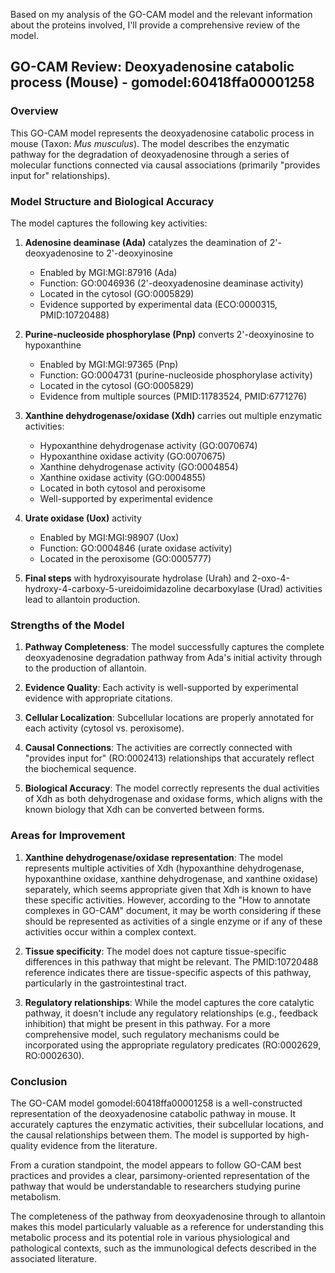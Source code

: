 Based on my analysis of the GO-CAM model and the relevant information about the proteins involved, I'll provide a comprehensive review of the model.

## GO-CAM Review: Deoxyadenosine catabolic process (Mouse) - gomodel:60418ffa00001258

### Overview
This GO-CAM model represents the deoxyadenosine catabolic process in mouse (Taxon: *Mus musculus*). The model describes the enzymatic pathway for the degradation of deoxyadenosine through a series of molecular functions connected via causal associations (primarily "provides input for" relationships).

### Model Structure and Biological Accuracy

The model captures the following key activities:

1. **Adenosine deaminase (Ada)** catalyzes the deamination of 2'-deoxyadenosine to 2'-deoxyinosine
   - Enabled by MGI:MGI:87916 (Ada)
   - Function: GO:0046936 (2'-deoxyadenosine deaminase activity)
   - Located in the cytosol (GO:0005829)
   - Evidence supported by experimental data (ECO:0000315, PMID:10720488)

2. **Purine-nucleoside phosphorylase (Pnp)** converts 2'-deoxyinosine to hypoxanthine
   - Enabled by MGI:MGI:97365 (Pnp)
   - Function: GO:0004731 (purine-nucleoside phosphorylase activity)
   - Located in the cytosol (GO:0005829)
   - Evidence from multiple sources (PMID:11783524, PMID:6771276)

3. **Xanthine dehydrogenase/oxidase (Xdh)** carries out multiple enzymatic activities:
   - Hypoxanthine dehydrogenase activity (GO:0070674)
   - Hypoxanthine oxidase activity (GO:0070675)
   - Xanthine dehydrogenase activity (GO:0004854)
   - Xanthine oxidase activity (GO:0004855)
   - Located in both cytosol and peroxisome
   - Well-supported by experimental evidence

4. **Urate oxidase (Uox)** activity
   - Enabled by MGI:MGI:98907 (Uox)
   - Function: GO:0004846 (urate oxidase activity)
   - Located in the peroxisome (GO:0005777)

5. **Final steps** with hydroxyisourate hydrolase (Urah) and 2-oxo-4-hydroxy-4-carboxy-5-ureidoimidazoline decarboxylase (Urad) activities lead to allantoin production.

### Strengths of the Model

1. **Pathway Completeness**: The model successfully captures the complete deoxyadenosine degradation pathway from Ada's initial activity through to the production of allantoin.

2. **Evidence Quality**: Each activity is well-supported by experimental evidence with appropriate citations.

3. **Cellular Localization**: Subcellular locations are properly annotated for each activity (cytosol vs. peroxisome).

4. **Causal Connections**: The activities are correctly connected with "provides input for" (RO:0002413) relationships that accurately reflect the biochemical sequence.

5. **Biological Accuracy**: The model correctly represents the dual activities of Xdh as both dehydrogenase and oxidase forms, which aligns with the known biology that Xdh can be converted between forms.

### Areas for Improvement

1. **Xanthine dehydrogenase/oxidase representation**: The model represents multiple activities of Xdh (hypoxanthine dehydrogenase, hypoxanthine oxidase, xanthine dehydrogenase, and xanthine oxidase) separately, which seems appropriate given that Xdh is known to have these specific activities. However, according to the "How to annotate complexes in GO-CAM" document, it may be worth considering if these should be represented as activities of a single enzyme or if any of these activities occur within a complex context.

2. **Tissue specificity**: The model does not capture tissue-specific differences in this pathway that might be relevant. The PMID:10720488 reference indicates there are tissue-specific aspects of this pathway, particularly in the gastrointestinal tract.

3. **Regulatory relationships**: While the model captures the core catalytic pathway, it doesn't include any regulatory relationships (e.g., feedback inhibition) that might be present in this pathway. For a more comprehensive model, such regulatory mechanisms could be incorporated using the appropriate regulatory predicates (RO:0002629, RO:0002630).

### Conclusion

The GO-CAM model gomodel:60418ffa00001258 is a well-constructed representation of the deoxyadenosine catabolic pathway in mouse. It accurately captures the enzymatic activities, their subcellular locations, and the causal relationships between them. The model is supported by high-quality evidence from the literature. 

From a curation standpoint, the model appears to follow GO-CAM best practices and provides a clear, parsimony-oriented representation of the pathway that would be understandable to researchers studying purine metabolism.

The completeness of the pathway from deoxyadenosine through to allantoin makes this model particularly valuable as a reference for understanding this metabolic process and its potential role in various physiological and pathological contexts, such as the immunological defects described in the associated literature.